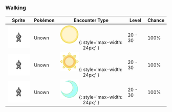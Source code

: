 ### Walking

| Sprite | Pokémon | Encounter Type | Level | Chance |
|:------:|---------|:--------------:|-------|--------|
| ![Unown](../../assets/sprites/unown/front.gif "Unown") | Unown | ![Morning](../../assets/encounter_types/morning.png "Morning"){: style='max-width: 24px;' } | 20 - 30 | 100% |
| ![Unown](../../assets/sprites/unown/front.gif "Unown") | Unown | ![Day](../../assets/encounter_types/day.png "Day"){: style='max-width: 24px;' } | 20 - 30 | 100% |
| ![Unown](../../assets/sprites/unown/front.gif "Unown") | Unown | ![Night](../../assets/encounter_types/night.png "Night"){: style='max-width: 24px;' } | 20 - 30 | 100% |

